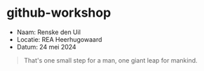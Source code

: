 # github-workshop
- Naam: Renske den Uil
- Locatie: REA Heerhugowaard
- Datum: 24 mei 2024

> That's one small step for a man, one giant leap for mankind.